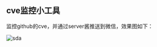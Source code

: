 ## cve监控小工具

监控github的cve，并通过server酱推送到微信，效果图如下：

![sda](https://github.com/lengjibo/RedTeamTools/blob/master/windows/CveSearch/234300659.jpg)

